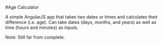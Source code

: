 #Age Calculator

A simple AngularJS app that takes two dates or times and calculates their difference (i.e. age). Can take dates (days, months, and years) as well as time (hours and minutes) as inputs.

Note: Still far from complete.
